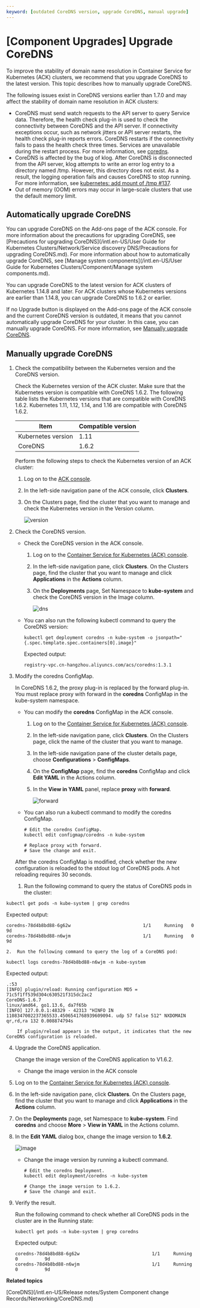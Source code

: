 ```yaml
---
keyword: [outdated CoreDNS version, upgrade CoreDNS, manual upgrade]
---
```


# \[Component Upgrades\] Upgrade CoreDNS

To improve the stability of domain name resolution in Container Service for Kubernetes \(ACK\) clusters, we recommend that you upgrade CoreDNS to the latest version. This topic describes how to manually upgrade CoreDNS.

The following issues exist in CoreDNS versions earlier than 1.7.0 and may affect the stability of domain name resolution in ACK clusters:

-   CoreDNS must send watch requests to the API server to query Service data. Therefore, the health check plug-in is used to check the connectivity between CoreDNS and the API server. If connectivity exceptions occur, such as network jitters or API server restarts, the health check plug-in reports errors. CoreDNS restarts if the connectivity fails to pass the health check three times. Services are unavailable during the restart process. For more information, see [coredns](https://github.com/coredns/coredns/issues/2629).
-   CoreDNS is affected by the bug of klog. After CoreDNS is disconnected from the API server, klog attempts to write an error log entry to a directory named /tmp. However, this directory does not exist. As a result, the logging operation fails and causes CoreDNS to stop running. For more information, see [kubernetes: add mount of /tmp \#137](https://github.com/coredns/deployment/issues/137).
-   Out of memory \(OOM\) errors may occur in large-scale clusters that use the default memory limit.

## Automatically upgrade CoreDNS

You can upgrade CoreDNS on the Add-ons page of the ACK console. For more information about the precautions for upgrading CoreDNS, see [Precautions for upgrading CoreDNS](/intl.en-US/User Guide for Kubernetes Clusters/Network/Service discovery DNS/Precautions for upgrading CoreDNS.md). For more information about how to automatically upgrade CoreDNS, see [Manage system components](/intl.en-US/User Guide for Kubernetes Clusters/Component/Manage system components.md).

You can upgrade CoreDNS to the latest version for ACK clusters of Kubernetes 1.14.8 and later. For ACK clusters whose Kubernetes versions are earlier than 1.14.8, you can upgrade CoreDNS to 1.6.2 or earlier.

If no Upgrade button is displayed on the Add-ons page of the ACK console and the current CoreDNS version is outdated, it means that you cannot automatically upgrade CoreDNS for your cluster. In this case, you can manually upgrade CoreDNS. For more information, see [Manually upgrade CoreDNS](#section_7wd_grs_c5s).

## Manually upgrade CoreDNS

1.  Check the compatibility between the Kubernetes version and the CoreDNS version.

    Check the Kubernetes version of the ACK cluster. Make sure that the Kubernetes version is compatible with CoreDNS 1.6.2. The following table lists the Kubernetes versions that are compatible with CoreDNS 1.6.2. Kubernetes 1.11, 1.12, 1.14, and 1.16 are compatible with CoreDNS 1.6.2.

    |Item|Compatible version|
    |----|------------------|
    |Kubernetes version|1.11|1.12|1.14|1.16|
    |CoreDNS|1.6.2|1.6.2|1.6.2|1.6.2|

    Perform the following steps to check the Kubernetes version of an ACK cluster:

    1.  Log on to the [ACK console](https://cs.console.aliyun.com).

    2.  In the left-side navigation pane of the ACK console, click **Clusters**.

    3.  On the Clusters page, find the cluster that you want to manage and check the Kubernetes version in the Version column.

        ![version](https://help-static-aliyun-doc.aliyuncs.com/assets/img/en-US/3555065061/p176529.png)

2.  Check the CoreDNS version.

    -   Check the CoreDNS version in the ACK console.
        1.  Log on to the [Container Service for Kubernetes \(ACK\) console](https://cs.console.aliyun.com).

        2.  In the left-side navigation pane, click **Clusters**. On the Clusters page, find the cluster that you want to manage and click **Applications** in the **Actions** column.
        3.  On the **Deployments** page, Set Namespace to **kube-system** and check the CoreDNS version in the Image column.

            ![dns](https://help-static-aliyun-doc.aliyuncs.com/assets/img/en-US/7722866261/p176315.png)

    -   You can also run the following kubectl command to query the CoreDNS version:

        ```
        kubectl get deployment coredns -n kube-system -o jsonpath="{.spec.template.spec.containers[0].image}"
        ```

        Expected output:

        ```
        registry-vpc.cn-hangzhou.aliyuncs.com/acs/coredns:1.3.1
        ```

3.  Modify the coredns ConfigMap.

    In CoreDNS 1.6.2, the proxy plug-in is replaced by the forward plug-in. You must replace proxy with forward in the **coredns** ConfigMap in the kube-system namespace.

    -   You can modify the **coredns** ConfigMap in the ACK console.
        1.  Log on to the [Container Service for Kubernetes \(ACK\) console](https://cs.console.aliyun.com).

        2.  In the left-side navigation pane, click **Clusters**. On the Clusters page, click the name of the cluster that you want to manage.
        3.  In the left-side navigation pane of the cluster details page, choose **Configurations** \> **ConfigMaps**.
        4.  On the **ConfigMap** page, find the **coredns** ConfigMap and click **Edit YAML** in the Actions column.
        5.  In the **View in YAML** panel, replace **proxy** with **forward**.

            ![forward](https://help-static-aliyun-doc.aliyuncs.com/assets/img/en-US/3555065061/p176548.png)

    -   You can also run a kubectl command to modify the coredns ConfigMap.

        ```
        # Edit the coredns ConfigMap. 
        kubectl edit configmap/coredns -n kube-system
        
        # Replace proxy with forward. 
        # Save the change and exit. 
        ```

    After the coredns ConfigMap is modified, check whether the new configuration is reloaded to the stdout log of CoreDNS pods. A hot reloading requires 30 seconds.

    1.  Run the following command to query the status of CoreDNS pods in the cluster:

```
kubectl get pods -n kube-system | grep coredns
```

Expected output:

```
coredns-78d4b8bd88-6g62w                           1/1     Running   0          9d
coredns-78d4b8bd88-n6wjm                           1/1     Running   0          9d
```

    2.  Run the following command to query the log of a CoreDNS pod:

```
kubectl logs coredns-78d4b8bd88-n6wjm -n kube-system
```

Expected output:

```
.:53
[INFO] plugin/reload: Running configuration MD5 = 71c5f1ff539d304c630521f315dc2ac2
CoreDNS-1.6.7
linux/amd64, go1.13.6, da7f65b
[INFO] 127.0.0.1:48329 - 42313 "HINFO IN 1108347002237365533.4506541768939609094. udp 57 false 512" NXDOMAIN qr,rd,ra 132 0.008874794s
```

        If plugin/reload appears in the output, it indicates that the new CoreDNS configuration is reloaded.

4.  Upgrade the CoreDNS application.

    Change the image version of the CoreDNS application to V1.6.2.

    -   Change the image version in the ACK console

1.  Log on to the [Container Service for Kubernetes \(ACK\) console](https://cs.console.aliyun.com).

2.  In the left-side navigation pane, click **Clusters**. On the Clusters page, find the cluster that you want to manage and click **Applications** in the **Actions** column.
3.  On the **Deployments** page, set Namespace to **kube-system**. Find **coredns** and choose **More** \> **View in YAML** in the Actions column.
4.  In the **Edit YAML** dialog box, change the image version to **1.6.2**.

    ![image](https://help-static-aliyun-doc.aliyuncs.com/assets/img/en-US/3555065061/p176558.png)

    -   Change the image version by running a kubectl command.

        ```
        # Edit the coredns Deployment. 
        kubectl edit deployment/coredns -n kube-system
        
        # Change the image version to 1.6.2. 
        # Save the change and exit. 
        ```

5.  Verify the result.

    Run the following command to check whether all CoreDNS pods in the cluster are in the Running state:

    ```
    kubectl get pods -n kube-system | grep coredns
    ```

    Expected output:

    ```
    coredns-78d4b8bd88-6g62w                           1/1     Running   0          9d
    coredns-78d4b8bd88-n6wjm                           1/1     Running   0          9d
    ```


**Related topics**  


[CoreDNS](/intl.en-US/Release notes/System Component change Records/Networking/CoreDNS.md)

